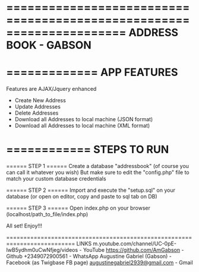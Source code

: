 =====================================================================
ADDRESS BOOK - GABSON 
=====================================================================

=============
APP FEATURES
=============

Features are AJAX/Jquery enhanced

- Create New Address
- Update Addresses
- Delete Addresses
- Download all Addresses to local machine (JSON format)
- Download all Addresses to local machine (XML format)




============
STEPS TO RUN
============

====== STEP 1 ======
Create a database "addressbook" (of course you can call it whatever you wish) But make sure to edit the "config.php" file to match your custom database credentials


====== STEP 2 ======
Import and execute the "setup.sql" on your database (or open on editor, copy and paste to sql tab on DB) 


====== STEP 3 ======
Open index.php on your browser (localhost/path_to_file/index.php)


All set! Enjoy!!!





==========================================================================
LINKS
m.youtube.com/channel/UC-0pE-IwB5ydhm0uCwNfjeg/videos    - YouTube
https://github.com/AmGabson                              - Github
+2349072900561                                           - WhatsApp
Augustine Gabriel (Gabson)                               - Facebook (as Twigbase FB page)
augustinegabriel2939@gmail.com                           - Gmail


